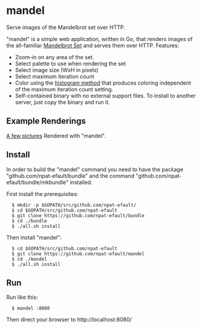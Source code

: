 mandel
======

Serve images of the Mandelbrot set over HTTP.

"mandel" is a simple web application, written in Go, that renders
images of the all-familiar [Mandelbrot
Set](http://en.wikipedia.org/wiki/Mandelbrot_set) and serves them over
HTTP. Features:

- Zoom-in on any area of the set.
- Select palette to use when rendering the set
- Select image size (WxH in pixels)
- Select maximum iteration count
- Color using the [histogram
  method](http://en.wikipedia.org/wiki/Mandelbrot_set#Histogram_coloring)
  that produces coloring independent of the maximum iteration count
  setting.
- Self-contained binary with no external support files. To install to
  another server, just copy the binary and run it.
  
## Example Renderings

[A few pictures](https://github.com/npat-efault/mandel/wiki/Example-Renderings)
Rendered with "mandel".

## Install

In order to build the "mandel" command you need to have the package
"github.com/npat-efault/bundle" and the command
"github.com/npat-efault/bundle/mkbundle" installed.

First install the prerequisites:

```
  $ mkdir -p $GOPATH/src/github.com/npat-efault/
  $ cd $GOPATH/src/github.com/npat-efault
  $ git clone https://github.com/npat-efault/bundle
  $ cd ./bundle
  $ ./all.sh install
```

Then install "mandel":

```
  $ cd $GOPATH/src/github.com/npat-efault
  $ git clone https://github.com/npat-efault/mandel
  $ cd ./mandel
  $ ./all.sh install
```

## Run

Run like this:

```
  $ mandel :8080
```

Then direct your browser to http://localhost:8080/

